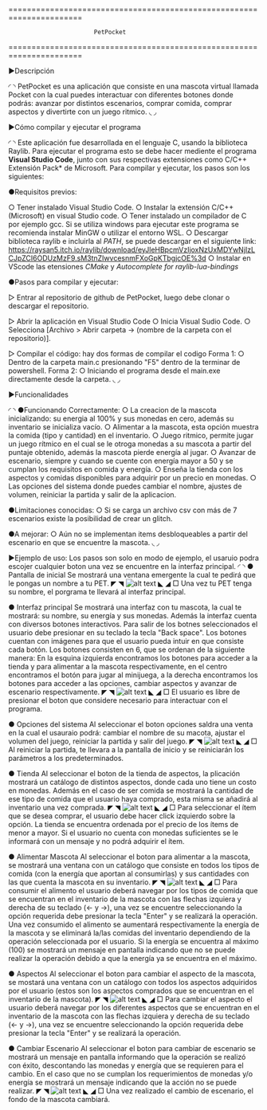 ======================================================================

                            PetPocket

======================================================================

▶Descripción

◜                                                                                                         ◝
 PetPocket es una  aplicación que consiste en una mascota virtual llamada Pocket con la cual puedes interactuar con diferentes botones 
 donde podrás: avanzar por distintos escenarios, comprar comida, comprar aspectos y divertirte con un juego ritmico. 
◟                                                                                                         ◞

▶Cómo compilar y ejecutar el programa

◜                                                                                                                       ◝
 Este aplicación fue desarrollada en el lenguaje C, usando la biblioteca Raylib. Para ejecutar el programa esto se debe hacer mediente el  programa **Visual Studio Code**, junto con sus respectivas extensiones como C/C++ Extensión Pack* de Microsoft. Para compilar y ejecutar, los pasos son los siguientes:

 ●Requisitos previos:
  
  ○ Tener instalado Visual Studio Code.
  ○ Instalar la extensión C/C++ (Microsoft) en visual Studio code.
  ○ Tener instalado un compilador de C por ejemplo gcc.
    Si se utiliza windows para ejecutar este programa
    se recomienda instalar MinGW o utilizar el entorno WSL.
  ○ Descargar biblioteca raylib e incluirla al *PATH*, se puede descargar en el siguiente link: https://raysan5.itch.io/raylib/download/eyJleHBpcmVzIjoxNzUxMDYwNjIzLCJpZCI6ODUzMzF9.sM3tnZIwvcesnmFXoGpKTbgjcOE%3d
  ○ Instalar en VScode las etensiones *CMake* y *Autocomplete for raylib-lua-bindings*

 ●Pasos para compilar y ejecutar:

  ▷ Entrar al repositorio de github de PetPocket, luego debe clonar o descargar el repositorio.

  ▷ Abrir la aplicación en Visual Studio Code
   ○ Inicia Visual Sudio Code.
   ○ Selecciona [Archivo > Abrir carpeta -> (nombre de la carpeta con el repositorio)].

  ▷ Compilar el código: hay dos formas de compilar el codigo
    Forma 1:
    ○ Dentro de la carpeta main.c presionando "F5" dentro de la terminar de powershell.
    Forma 2:
    ○ Iniciando el programa desde el main.exe directamente desde la carpeta.
◟                                                                                                                       ◞

▶Funcionalidades

◜                                                                                                                                ◝
 ●Funcionando Correctamente:
  ○ La creacion de la mascota inicializando: su energia al 100% y sus monedas en cero, además su inventario se inicializa vacío.
  ○ Alimentar a la mascota, esta opción muestra la comida (tipo y cantidad) en el inventario.
  ○ Juego ritmico, permite jugar un juego rítmico en el cual se le otroga monedas a su mascota a partir del puntaje obtenido, además la mascota pierde energía al jugar.
  ○ Avanzar de escenario, siempre y cuando se cuente con energía mayor a 50 y se cumplan los requisitos en comida y energía.
  ○ Enseña la tienda con los aspectos y comidas disponibles para adquirir por un precio en monedas.
  ○ Las opciones del sistema donde puedes cambiar el nombre, ajustes de volumen, reiniciar la partida y salir de la aplicacion.

 ●Limitaciones conocidas:
  ○ Si se carga un archivo csv con más de 7 escenarios existe la posibilidad de crear un glitch.
 
 ●A mejorar:
  ○ Aún no se implementan items desbloqueables a partir del escenario en que se encuentre la mascota.
◟                                                                                                                                ◞

▶Ejemplo de uso:
Los pasos son solo en modo de ejemplo, el usaruio podra escojer cualquier boton una vez se encuentre en la interfaz principal.
◜                                                                                                                                       ◝
 ● Pantalla de inicial
 Se mostrará una ventana emergente la cual te pedirá que le pongas un nombre a tu PET.
 ◤                                                             ◥
  ![alt text](<Pantalla inicial.PNG>)
 ◣                                                             ◢
 □ Una vez tu PET tenga su nombre, el porgrama te llevará al interfaz principal.

 ● Interfaz principal
 Se mostrará una interfaz con tu mascota, la cual te mostrará: su nombre, su energía y sus monedas. Además la interfaz cuenta con diversos botones interactivos. Para salir de los botnes seleccionados el usuario debe presionar en su teclado la tecla "Back space". Los botones cuentan con imágenes para que el usuario pueda intuir en que consiste cada botón. Los botones consisten en 6, que se ordenan de la siguiente manera: En la esquina izquierda encontramos los botones para acceder a la tienda y para alimentar a la mascota respectivamente, en el centro encontramos el botón para jugar al minijuega, a la derecha encontramos los botones para acceder a las opciones, cambiar aspectos y avanzar de escenario respectivamente.
 ◤                                                                  ◥
  ![alt text](<interfaz principal.PNG>)
 ◣                                                                  ◢
 □ El usuario es libre de presionar el boton que considere necesario para interactuar con el programa. 

 ● Opciones del sistema
 Al seleccionar el boton opciones saldra una venta en la cual el usauraio podrá: cambiar el nombre de su macota, ajustar el volumen del juego, reiniciar la partida y salir del juego. 
 ◤                                                                                ◥
  ![alt text](<configuraciones del sistema.PNG>)
 ◣                                                                                ◢
 □ Al reiniciar la partida, te llevara a la pantalla de inicio y se reiniciarán los parámetros a los predeterminados.

 ● Tienda
 Al seleccionar el boton de la tienda de aspectos, la plicación mostrará un catálogo de distintos aspectos, donde cada uno tiene un costo en monedas. Además en el caso de ser comida se mostrará la cantidad de ese tipo de comida que el usuario haya comprado, esta misma se añadirá al inventario una vez comprada.
 ◤                                                                  ◥
  ![alt text](tienda.PNG)
 ◣                                                                  ◢
 □ Para seleccionar el ítem que se desea comprar, el usuario debe hacer click izquierdo sobre la opción. La tienda se encuentra ordenada por el precio de los ítems de menor a mayor. Si el usuario no cuenta con monedas suficientes se le informará con un mensaje y no podrá adquirir el ítem.

● Alimentar Mascota
 Al seleccionar el boton para alimentar a la mascota, se mostrará una ventana con un catálogo que consiste en todos los tipos de comida (con la energía que aportan al consumirlas) y sus cantidades con las que cuenta la mascota en su inventario.
 ◤                                                      ◥
  ![alt text](Comida-2.PNG)
 ◣                                                      ◢
 □ Para consumir el alimento el usuario deberá navegar por los tipos de comida que se encuentran en el inventario de la mascota con las flechas izquiera y derecha  de su teclado (<- y ->), una vez se encuentre seleccionando la opción requerida debe presionar la tecla "Enter" y se realizará la operación. Una vez consumido el alimento se aumentará respectivamente la energía de la mascota y se eliminará la/las comidas del inventario dependiendo de la operación seleccionada por el usuario. Si la energía se encuentra al máximo (100) se mostrará un mensaje en pantalla indicando que no se puede realizar la operación debido a que la energía ya se encuentra en el máximo.

● Aspectos
 Al seleccionar el boton para cambiar el aspecto de la mascota, se mostará una ventana con un catálogo con todos los aspectos adquiridos por el usuario (estos son los aspectos comprados que se encuentran en el inventario de la mascota).
 ◤                                                      ◥
  ![alt text](Aspectos.PNG)
 ◣                                                      ◢
 □ Para cambiar el aspecto el usuario deberá navegar por los diferentes aspectos que se encuentran en el inventario de la mascota con las flechas izquiera y derecha  de su teclado (<- y ->), una vez se encuentre seleccionando la opción requerida debe presionar la tecla "Enter" y se realizará la operación.

● Cambiar Escenario
 Al seleccionar el boton para cambiar de escenario se mostrará un mensaje en pantalla informando que la operación se realizó con éxito, descontando las monedas y energía que se requieren para el cambio. En el caso que no se cumplan los requerimientos de monedas y/o energía se mostrará un mensaje indicando que la acción no se puede realizar.
 ◤                                                      ◥
  ![alt text](escenario.PNG)
 ◣                                                      ◢
 □ Una vez realizado el cambio de escenario, el fondo de la mascota cambiará.




 